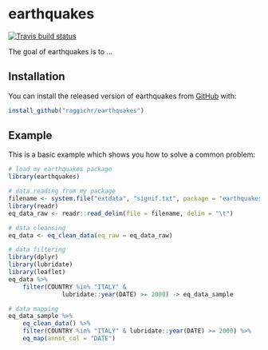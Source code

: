 
# earthquakes

<!-- badges: start -->
[![Travis build status](https://travis-ci.com/raggichr/earthquakes.svg?branch=master)](https://travis-ci.com/raggichr/earthquakes)
<!-- badges: end -->

The goal of earthquakes is to ...

## Installation

You can install the released version of earthquakes from [GitHub](https://github.com/raggichr/earthquakes) with:

``` r
install_github("raggichr/earthquakes")
```

## Example

This is a basic example which shows you how to solve a common problem:

``` r
# load my earthquakes package
library(earthquakes)

# data reading from my package
filename <- system.file("extdata", "signif.txt", package = "earthquakes")
library(readr)
eq_data_raw <- readr::read_delim(file = filename, delim = "\t")

# data cleansing
eq_data <- eq_clean_data(eq_raw = eq_data_raw)

# data filtering
library(dplyr)
library(lubridate)
library(leaflet)
eq_data %>%
    filter(COUNTRY %in% "ITALY" &
               lubridate::year(DATE) >= 2000) -> eq_data_sample

# data mapping
eq_data_sample %>%
    eq_clean_data() %>%
    filter(COUNTRY %in% "ITALY" & lubridate::year(DATE) >= 2000) %>%
    eq_map(annot_col = "DATE")
```

